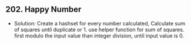 ## 202. Happy Number

- Solution: Create a hashset for every number calculated, Calculate sum of squares until duplicate or 1. use helper function for sum of squares. first modulo the input value than integer division, until input value is 0.